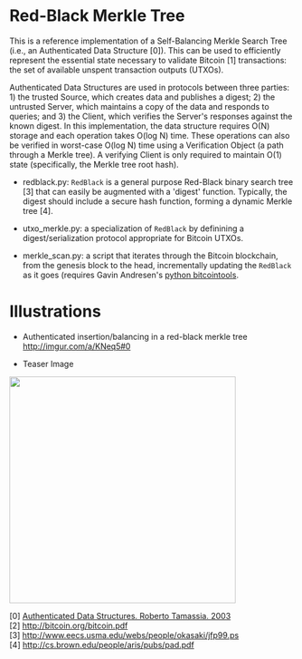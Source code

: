 Red-Black Merkle Tree
=====================

This is a reference implementation of a Self-Balancing Merkle Search Tree (i.e., an Authenticated Data Structure [0]). This can be used to efficiently represent the essential state necessary to validate Bitcoin [1] transactions: the set of available unspent transaction outputs (UTXOs).

Authenticated Data Structures are used in protocols between three parties: 1) the trusted Source, which creates data and publishes a digest; 2) the untrusted Server, which maintains a copy of the data and responds to queries; and 3) the Client, which verifies the Server's responses against the known digest. In this implementation, the data structure requires O(N) storage and each operation takes O(log N) time. These operations can also be verified in worst-case O(log N) time using a Verification Object (a path through a Merkle tree). A verifying Client is only required to maintain O(1) state (specifically, the Merkle tree root hash).

- redblack.py: <code>RedBlack</code> is a general purpose Red-Black binary search tree [3] that can easily be augmented with a 'digest' function. Typically, the digest should include a secure hash function, forming a dynamic Merkle tree [4].

- utxo_merkle.py: a specialization of <code>RedBlack</code> by definining a digest/serialization protocol appropriate for Bitcoin UTXOs.

- merkle_scan.py: a script that iterates through the Bitcoin blockchain, from the genesis block to the head, incrementally updating the <code>RedBlack</code> as it goes (requires Gavin Andresen's <a href="https://github.com/gavinandresen/bitcointools">python bitcointools</a>.

Illustrations
=============

- Authenticated insertion/balancing in a red-black merkle tree http://imgur.com/a/KNeq5#0

- Teaser Image

<img src="http://i.imgur.com/aFCLo.png" width="400"/>


[0] <a href="http://cs.brown.edu/research/pubs/pdfs/2003/Tamassia-2003-ADS.pdf">Authenticated Data Structures.  Roberto Tamassia. 2003</a><br>
[2] http://bitcoin.org/bitcoin.pdf<br>
[3] http://www.eecs.usma.edu/webs/people/okasaki/jfp99.ps<br>
[4] http://cs.brown.edu/people/aris/pubs/pad.pdf<br>
